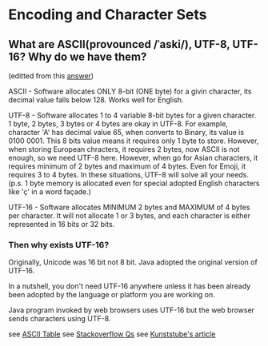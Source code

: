 # Encoding and Character Sets

## What are ASCII(provounced /ˈaski/), UTF-8, UTF-16? Why do we have them?
(editted from this [answer](https://stackoverflow.com/a/53647515))

ASCII - Software allocates ONLY 8-bit (ONE byte) for a givin character, its decimal value falls below 128. Works well for English.

UTF-8 - Software allocates 1 to 4 variable 8-bit bytes for a given character. 1 byte, 2 bytes, 3 bytes or 4 bytes are okay in UTF-8. For example, character 'A' has decimal value 65, when converts to Binary, its value is 0100 0001. This 8 bits value means it requires only 1 byte to store. However, when storing European chracters, it requires 2 bytes, now ASCII is not enough, so we need UTF-8 here. However, when go for Asian characters, it requires minimum of 2 bytes and maximum of 4 bytes. Even for Emoji, it requires 3 to 4 bytes. In these situations, UTF-8 will solve all your needs. (p.s. 1 byte memory is allocated even for special adopted English characters like 'ç' in a word façade.)

UTF-16 - Software allocates MINIMUM 2 bytes and MAXIMUM of 4 bytes per character. It will not allocate 1 or 3 bytes, and each character is either represented in 16 bits or 32 bits.

### Then why exists UTF-16? 
Originally, Unicode was 16 bit not 8 bit. Java adopted the original version of UTF-16.

In a nutshell, you don't need UTF-16 anywhere unless it has been already been adopted by the language or platform you are working on.

Java program invoked by web browsers uses UTF-16 but the web browser sends characters using UTF-8.

see [ASCII Table](https://www.cs.cmu.edu/~pattis/15-1XX/common/handouts/ascii.html)
see [Stackoverflow Qs](https://stackoverflow.com/questions/2241348/what-is-unicode-utf-8-utf-16)
see [Kunststube's article](http://kunststube.net/encoding/)


